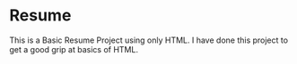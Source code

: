 # Resume
This is a Basic Resume Project using only HTML. I have done this project to get a good grip at basics of HTML. 
